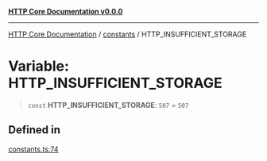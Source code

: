 [**HTTP Core Documentation v0.0.0**](../../README.md)

***

[HTTP Core Documentation](../../modules.md) / [constants](../README.md) / HTTP\_INSUFFICIENT\_STORAGE

# Variable: HTTP\_INSUFFICIENT\_STORAGE

> `const` **HTTP\_INSUFFICIENT\_STORAGE**: `507` = `507`

## Defined in

[constants.ts:74](https://github.com/stonemjs/http-core/blob/a162480c16327760396238c341daab61793d5440/src/constants.ts#L74)
